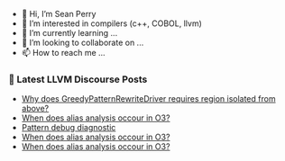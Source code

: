 - 👋 Hi, I’m Sean Perry
- 👀 I’m interested in compilers (c++, COBOL, llvm)
- 🌱 I’m currently learning ...
- 💞️ I’m looking to collaborate on ...
- 📫 How to reach me ...

<!---
s66perry/s66perry is a ✨ special ✨ repository because its `README.md` (this file) appears on your GitHub profile.
You can click the Preview link to take a look at your changes.
--->
### 📕 Latest LLVM Discourse Posts

<!-- DISCOURSE-LLVM:START -->
- [Why does GreedyPatternRewriteDriver requires region isolated from above?](https://discourse.llvm.org/t/why-does-greedypatternrewritedriver-requires-region-isolated-from-above/63724#post_1)
- [When does alias analysis occour in O3?](https://discourse.llvm.org/t/when-does-alias-analysis-occour-in-o3/63696#post_7)
- [Pattern debug diagnostic](https://discourse.llvm.org/t/pattern-debug-diagnostic/63723#post_1)
- [When does alias analysis occour in O3?](https://discourse.llvm.org/t/when-does-alias-analysis-occour-in-o3/63696#post_6)
- [When does alias analysis occour in O3?](https://discourse.llvm.org/t/when-does-alias-analysis-occour-in-o3/63696#post_5)
<!-- DISCOURSE-LLVM:END -->
